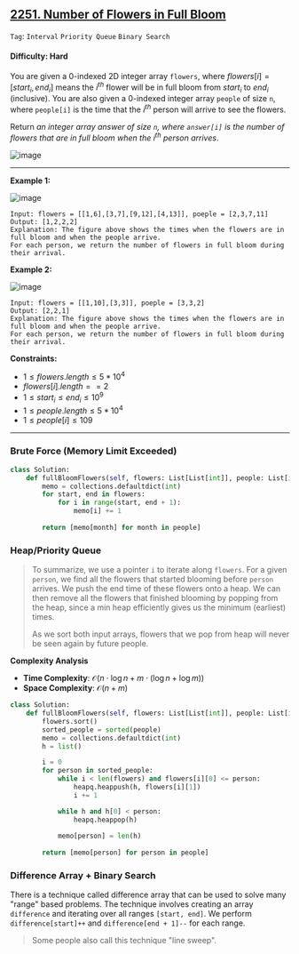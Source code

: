 ## [2251. Number of Flowers in Full Bloom](https://leetcode.com/problems/number-of-flowers-in-full-bloom)

```Tag```: ```Interval``` ```Priority Queue``` ```Binary Search```

#### Difficulty: Hard

You are given a 0-indexed 2D integer array ```flowers```, where $flowers[i] = [start_i, end_i]$ means the $i^{th}$ flower will be in full bloom from $start_i$ to $end_i$ (inclusive). You are also given a 0-indexed integer array ```people``` of size ```n```, where ```people[i]``` is the time that the $i^{th}$ person will arrive to see the flowers.

Return _an integer array answer of size ```n```, where ```answer[i]``` is the number of flowers that are in full bloom when the $i^{th}$ person arrives_.

![image](https://github.com/quananhle/Python/assets/35042430/b9ef293d-db24-4415-867c-7f1c2a64e27d)

---

__Example 1:__

![image](https://assets.leetcode.com/uploads/2022/03/02/ex1new.jpg)
```
Input: flowers = [[1,6],[3,7],[9,12],[4,13]], poeple = [2,3,7,11]
Output: [1,2,2,2]
Explanation: The figure above shows the times when the flowers are in full bloom and when the people arrive.
For each person, we return the number of flowers in full bloom during their arrival.
```

__Example 2:__

![image](https://assets.leetcode.com/uploads/2022/03/02/ex2new.jpg)
```
Input: flowers = [[1,10],[3,3]], poeple = [3,3,2]
Output: [2,2,1]
Explanation: The figure above shows the times when the flowers are in full bloom and when the people arrive.
For each person, we return the number of flowers in full bloom during their arrival.
```

__Constraints:__

- $1 \le flowers.length \le 5 * 10^4$
- $flowers[i].length == 2$
- $1 \le start_i \le end_i \le 10^9$
- $1 \le people.length \le 5 * 10^4$
- $1 \le people[i] \le 109$

---

### Brute Force (Memory Limit Exceeded)

```Python
class Solution:
    def fullBloomFlowers(self, flowers: List[List[int]], people: List[int]) -> List[int]:
        memo = collections.defaultdict(int)
        for start, end in flowers:
            for i in range(start, end + 1):
                memo[i] += 1
        
        return [memo[month] for month in people]   
```

### Heap/Priority Queue

> To summarize, we use a pointer ```i``` to iterate along ```flowers```. For a given ```person```, we find all the flowers that started blooming before ```person``` arrives. We push the end time of these flowers onto a heap. We can then remove all the flowers that finished blooming by popping from the heap, since a min heap efficiently gives us the minimum (earliest) times.
> 
> As we sort both input arrays, flowers that we pop from heap will never be seen again by future people.

__Complexity Analysis__

- __Time Complexity__: $\mathcal{O}(n \cdot \log{}n + m \cdot (\log{}n + \log{}m))$
- __Space Complexity__: $\mathcal{O}(n + m)$

```Python
class Solution:
    def fullBloomFlowers(self, flowers: List[List[int]], people: List[int]) -> List[int]:
        flowers.sort()
        sorted_people = sorted(people)
        memo = collections.defaultdict(int)
        h = list()

        i = 0
        for person in sorted_people:
            while i < len(flowers) and flowers[i][0] <= person:
                heapq.heappush(h, flowers[i][1])
                i += 1

            while h and h[0] < person:
                heapq.heappop(h)
            
            memo[person] = len(h)
        
        return [memo[person] for person in people]
```

### Difference Array + Binary Search

There is a technique called difference array that can be used to solve many "range" based problems. The technique involves creating an array ```difference``` and iterating over all ranges ```[start, end]```. We perform ```difference[start]++``` and ```difference[end + 1]--``` for each range.

> Some people also call this technique "line sweep".
